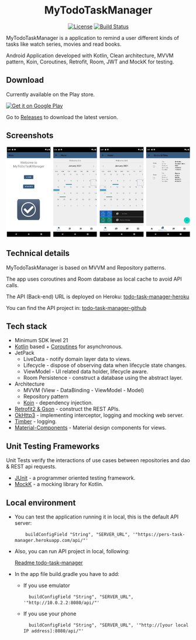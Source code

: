 <h1 align="center">MyTodoTaskManager</h1>

<p align="center">
  <a href="https://opensource.org/licenses/Apache-2.0"><img alt="License" src="https://img.shields.io/badge/License-Apache%202.0-blue.svg"/></a>
  <a href="https://github.com/Steampunk1453/todo-task-manager-android/actions"><img alt="Build Status" src="https://github.com/Steampunk1453/todo-task-manager-android/workflows/MyToDoTaskManager%20Pull%20Request%20&%20Master%20CI/badge.svg"/></a> 
</p>

<p align="center">

MyTodoTaskManager is a application to remind a user different kinds of tasks like watch series, movies and read books.

Android Application developed with Kotlin, Clean architecture, MVVM pattern, Koin, Coroutines, Retrofit, Room, JWT and MockK for testing.

</p>

## Download
Currently available on the Play store.

<a href='https://play.google.com/store/apps/details?id=org.task.manager'><img alt='Get it on Google Play' src='https://play.google.com/intl/en_us/badges/images/generic/en_badge_web_generic.png' height='80px'/></a>

Go to [Releases](https://github.com/Steampunk1453/todo-task-manager-android/releases) to download the latest version.

## Screenshots
![play](pictures/play.png)

## Technical details
MyTodoTaskManager is based on MVVM and Repository patterns.

The app uses coroutines and Room database as local cache to avoid API calls.

The API (Back-end) URL is deployed on Heroku: [todo-task-manager-heroku](https://pers-task-manager.herokuapp.com)

You can find the API project in: [todo-task-manager-github](https://github.com/Steampunk1453/todo-task-manager)

## Tech stack
- Minimum SDK level 21
- [Kotlin](https://kotlinlang.org/) based + [Coroutines](https://github.com/Kotlin/kotlinx.coroutines) for asynchronous.
- JetPack
  - LiveData - notify domain layer data to views.
  - Lifecycle - dispose of observing data when lifecycle state changes.
  - ViewModel - UI related data holder, lifecycle aware.
  - Room Persistence - construct a database using the abstract layer.
- Architecture
  - MVVM (View - DataBinding - ViewModel - Model)
  - Repository pattern
  - [Koin](https://github.com/InsertKoinIO/koin) - dependency injection.
- [Retrofit2 & Gson](https://github.com/square/retrofit) - construct the REST APIs.
- [OkHttp3](https://github.com/square/okhttp) - implementing interceptor, logging and mocking web server.
- [Timber](https://github.com/JakeWharton/timber) - logging.
- [Material-Components](https://github.com/material-components/material-components-android) - Material design components for views.

## Unit Testing Frameworks
Unit Tests verify the interactions of use cases between repositories and dao & REST api requests.
- [JUnit](https://github.com/junit-team/junit5) - a programmer oriented testing framework.
- [MockK](https://github.com/mockk/mockkn) - a mocking library for Kotlin.

## Local environment
- You can test the application running it in local, this is the default API server:

          buildConfigField "String", "SERVER_URL", '"https://pers-task-manager.herokuapp.com/api/"'

- Also, you can run API project in local, following:

     [Readme todo-task-manager](https://github.com/Steampunk1453/todo-task-manager/blob/master/README.md#local-environment)

- In the app file build.gradle you have to add:

    - If you use emulator

            buildConfigField "String", "SERVER_URL", '"http://10.0.2.2:8080/api/"'

    - If you use your phone

            buildConfigField "String", "SERVER_URL", '"http://[your local IP address]:8080/api/"'
 

